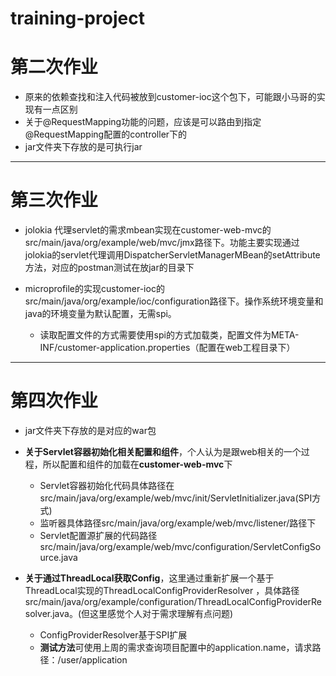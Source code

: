 # training-project



# 第二次作业

- 原来的依赖查找和注入代码被放到customer-ioc这个包下，可能跟小马哥的实现有一点区别
- 关于@RequestMapping功能的问题，应该是可以路由到指定@RequestMapping配置的controller下的
- jar文件夹下存放的是可执行jar

---
# 第三次作业

- jolokia 代理servlet的需求mbean实现在customer-web-mvc的src/main/java/org/example/web/mvc/jmx路径下。功能主要实现通过jolokia的servlet代理调用DispatcherServletManagerMBean的setAttribute方法，对应的postman测试在放jar的目录下

- microprofile的实现customer-ioc的src/main/java/org/example/ioc/configuration路径下。操作系统环境变量和java的环境变量为默认配置，无需spi。

  - 读取配置文件的方式需要使用spi的方式加载类，配置文件为META-INF/customer-application.properties（配置在web工程目录下）


---
# 第四次作业
- jar文件夹下存放的是对应的war包
- **关于Servlet容器初始化相关配置和组件**，个人认为是跟web相关的一个过程，所以配置和组件的加载在**customer-web-mvc**下
	- Servlet容器初始化代码具体路径在src/main/java/org/example/web/mvc/init/ServletInitializer.java(SPI方式)
	- 监听器具体路径src/main/java/org/example/web/mvc/listener/路径下
	- Servlet配置源扩展的代码路径src/main/java/org/example/web/mvc/configuration/ServletConfigSource.java
	
- **关于通过ThreadLocal获取Config**，这里通过重新扩展一个基于ThreadLocal实现的ThreadLocalConfigProviderResolver ，具体路径src/main/java/org/example/configuration/ThreadLocalConfigProviderResolver.java。(但这里感觉个人对于需求理解有点问题)
  - ConfigProviderResolver基于SPI扩展
  - **测试方法**可使用上周的需求查询项目配置中的application.name，请求路径：/user/application

  
